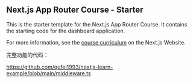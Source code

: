 ## Next.js App Router Course - Starter

This is the starter template for the Next.js App Router Course. It contains the starting code for the dashboard application.

For more information, see the [course curriculum](https://nextjs.org/learn) on the Next.js Website.


完整功能的代码：

https://github.com/qufei1993/nextjs-learn-example/blob/main/middleware.ts



